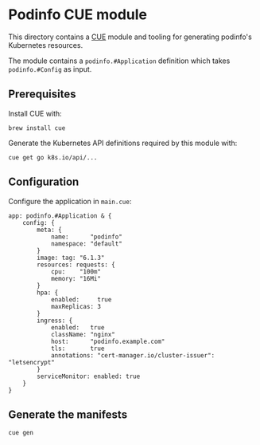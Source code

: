# Podinfo CUE module

This directory contains a [CUE](https://cuelang.org/docs/) module and tooling
for generating podinfo's Kubernetes resources.

The module contains a `podinfo.#Application` definition which takes `podinfo.#Config` as input.

## Prerequisites

Install CUE with:

```shell
brew install cue
```

Generate the Kubernetes API definitions required by this module with:

```shell
cue get go k8s.io/api/...
```

## Configuration

Configure the application in `main.cue`:

```cue
app: podinfo.#Application & {
	config: {
		meta: {
			name:      "podinfo"
			namespace: "default"
		}
		image: tag: "6.1.3"
		resources: requests: {
			cpu:    "100m"
			memory: "16Mi"
		}
		hpa: {
			enabled:     true
			maxReplicas: 3
		}
		ingress: {
			enabled:   true
			className: "nginx"
			host:      "podinfo.example.com"
			tls:       true
			annotations: "cert-manager.io/cluster-issuer": "letsencrypt"
		}
		serviceMonitor: enabled: true
	}
}
```

## Generate the manifests

```shell
cue gen
```
